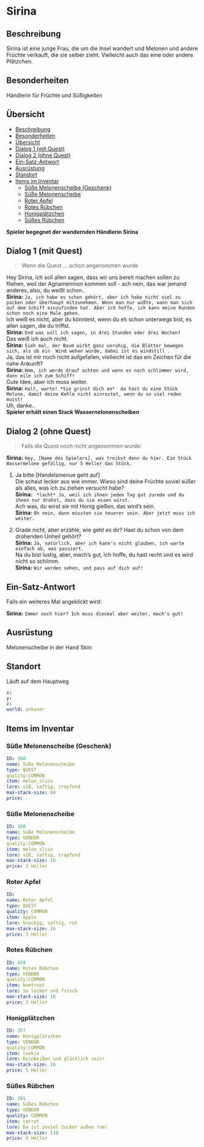 # Sirina <!-- omit in toc -->

## Beschreibung
Sirina ist eine junge Frau, die um die Insel wandert und Melonen und andere Früchte verkauft, die sie selber zieht. Vielleicht auch das eine oder andere Plätzchen.

## Besonderheiten

Händlerin für Früchte und Süßigkeiten

## Übersicht
- [Beschreibung](#beschreibung)
- [Besonderheiten](#besonderheiten)
- [Übersicht](#%C3%BCbersicht)
- [Dialog 1 (mit Quest)](#dialog-1-mit-quest)
- [Dialog 2 (ohne Quest)](#dialog-2-ohne-quest)
- [Ein-Satz-Antwort](#ein-satz-antwort)
- [Ausrüstung](#ausr%C3%BCstung)
- [Standort](#standort)
- [Items im Inventar](#items-im-inventar)
  - [Süße Melonenscheibe (Geschenk)](#s%C3%BC%C3%9Fe-melonenscheibe-geschenk)
  - [Süße Melonenscheibe](#s%C3%BC%C3%9Fe-melonenscheibe)
  - [Roter Apfel](#roter-apfel)
  - [Rotes Rübchen](#rotes-r%C3%BCbchen)
  - [Honigplätzchen](#honigpl%C3%A4tzchen)
  - [Süßes Rübchen](#s%C3%BC%C3%9Fes-r%C3%BCbchen)



**Spieler begegnet der wandernden Händlerin Sirina**

## Dialog 1 (mit Quest)


> Wenn die Quest ... schon angenommen wurde
 
Hey Sirina, ich soll allen sagen, dass wir uns bereit machen sollen zu fliehen, weil der Agnamemnon kommen soll - ach nein, das war jemand anderes, also, du weißt schon..   
**Sirina:** `Ja, ich habe es schon gehört, aber ich habe nicht viel zu packen oder überhaupt mitzunehmen. Wenn man nur wüßte, wann man sich auf dem Schiff einzufinden hat. Aber ich hoffe, ich kann meine Runden schon noch eine Male gehen.`   
Ich weiß es nicht, aber du könntest, wenn du eh schon unterwegs bist, es allen sagen, die du triffst.    
**Sirina:** `Und was soll ich sagen, in drei Stunden oder drei Wochen?`   
Das weiß ich auch nicht.   
**Sirina:** `Sieh mal, der Baum wirkt ganz unruhig, die Blätter bewegen sich, als ob ein  Wind wehen würde, dabei ist es windstill .`   
Ja, das ist mir noch nicht aufgefallen, vielleicht ist das ein Zeichen für die nahe Ankunft?   
**Sirina:** `Hmm, ich werde drauf achten und wenn es noch schlimmer wird, dann eile ich zum Schiff!`   
Gute Idee, aber ich muss weiter.   
**Sirina:** `Halt, warte! *Sie grinst dich an*  da hast du eine Stück Melone, damit deine Kehle nicht einrostet, wenn du so viel reden musst!`   
Uh, danke..   
**Spieler erhält einen Stack Wassernelonenscheiben**   

## Dialog  2 (ohne Quest)

> Falls die Quest noch nicht angenommen wurde:

**Sirina:** `Hey, [Name des Spielers], was treibst denn du hier. Ein Stück Wassermelone gefällig, nur 5 Heller das Stück.`   

1. Ja bitte [Handelsmenue geht auf]   
    Die schaut lecker aus wie immer. Wieso sind deine Früchte soviel süßer als alles, was ich zu ziehen versucht habe?   
**Sirina:** ` *lacht* Ja, weil ich ihnen jeden Tag gut zurede und du ihnen nur drohst, dass du sie essen wirst.`   
Ach was, du wirst sie mit Honig gießen, das wird’s sein.   
**Sirina:** `Oh nein, dann müssten sie teuerer sein. Aber jetzt muss ich weiter.`   

2. Grade nicht, aber erzähle, wie geht es dir? Hast du schon von dem drohenden Unheil gehört?   
**Sirina:** `Ja, natürlich, aber ich kann’s nicht glauben, ich warte einfach ab, was passiert.`   
Na du bist lustig, aber, mach’s gut, ich hoffe, du hast recht und es wird nicht so schlimm.   
**Sirina:** `Wir werden sehen, und pass auf dich auf!`   

## Ein-Satz-Antwort
Falls ein weiteres Mal angeklickt wird:

**Sirina:** `Immer noch hier? Ich muss diesmal aber weiter, mach’s gut!`


## Ausrüstung
Melonenscheibe in der Hand
Skin: 

## Standort

Läuft auf dem Hauptweg 

```yml
x: 
y: 
z: 
world: ankanor
```

## Items im Inventar

### Süße Melonenscheibe (Geschenk)

```yml
ID: 360
name: Süße Melonenscheibe
type: QUEST
quality:COMMON
item: melon_slice
lore: süß, saftig, tropfend
max-stack-size: 64
price: - 
```

### Süße Melonenscheibe

```yml
ID: 360
name: Süße Melonenscheibe
type: VENDOR
quality:COMMON
item: melon_slice
lore: süß, saftig, tropfend
max-stack-size: 16
price: 3 Heller
```

### Roter Apfel

```yml
ID: 
name: Roter Apfel
type: QUEST
quality: COMMON
item: apple
lore: knackig, saftig, rot
max-stack-size: 16
price: 3 Heller
```

### Rotes Rübchen

```yml
ID: 434
name: Rotes Rübchen
type: VENDOR
quality:COMMON
item: beetroot
lore: So lecker und frisch
max-stack-size: 16
price: 3 Heller
```

### Honigplätzchen

```yml
ID: 357
name: Honigplätzchen
type: VENDOR
quality:COMMON
item: cookie
lore: Reinbeißen und glücklich sein! 
max-stack-size: 16
price: 5 Heller
```

### Süßes Rübchen

```yml
ID: 391
name: Süßes Rübchen
type: VENDOR
quality: COMMON
item: carrot
lore: Da ist zuviel Zucker außen rum!
max-stack-size: 116
price: 5 Heller
```

